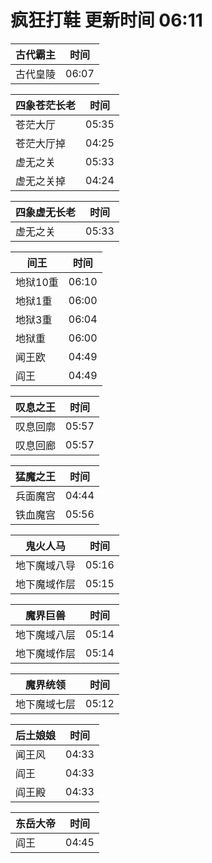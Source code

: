 # 疯狂打鞋 更新时间 06:11

| 古代霸主   | 时间    |
|--------|-------|
| 古代皇陵 | 06:07 |

| 四象苍茫长老   | 时间    |
|--------|-------|
| 苍茫大厅 | 05:35 |
| 苍茫大厅掉 | 04:25 |
| 虚无之关 | 05:33 |
| 虚无之关掉 | 04:24 |

| 四象虚无长老   | 时间    |
|--------|-------|
| 虚无之关 | 05:33 |

| 间王   | 时间    |
|--------|-------|
| 地狱10重 | 06:10 |
| 地狱1重 | 06:00 |
| 地狱3重 | 06:04 |
| 地狱重 | 06:00 |
| 闻王欧 | 04:49 |
| 阎王 | 04:49 |

| 叹息之王   | 时间    |
|--------|-------|
| 叹息回廓 | 05:57 |
| 叹息回廊 | 05:57 |

| 猛魔之王   | 时间    |
|--------|-------|
| 兵面魔宫 | 04:44 |
| 铁血魔宫 | 05:56 |

| 鬼火人马   | 时间    |
|--------|-------|
| 地下魔域八导 | 05:16 |
| 地下魔域作层 | 05:15 |

| 魔界巨兽   | 时间    |
|--------|-------|
| 地下魔域八层 | 05:14 |
| 地下魔域作层 | 05:14 |

| 魔界统领   | 时间    |
|--------|-------|
| 地下魔域七层 | 05:12 |

| 后土娘娘   | 时间    |
|--------|-------|
| 闻王风 | 04:33 |
| 阎王 | 04:33 |
| 阎王殿 | 04:33 |

| 东岳大帝   | 时间    |
|--------|-------|
| 阎王 | 04:45 |
